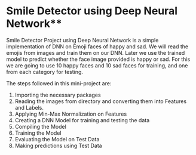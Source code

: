 # Smile Detector using Deep Neural Network**

Smile Detector Project using Deep Neural Network is a simple implementation of DNN on Emoji faces of happy and sad. We will read the emojis from images and train them on our DNN. Later we use the trained model to predict whether the face image provided is happy or sad. For this we are going to use 10 happy faces and 10 sad faces for training, and one from each category for testing.

The steps followed in this mini-project are:
1. Importing the necessary packages
2. Reading the images from directory and converting them into Features and Labels.
3. Applying Min-Max Normalization on Features
4. Creating a DNN Model for training and testing the data
5. Compiling the Model
6. Training the Model
7. Evaluating the Model on Test Data
8. Making predictions using Test Data

